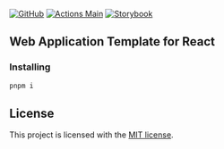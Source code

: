 [![GitHub](https://img.shields.io/github/license/fullstackhero/dotnet-webapi-boilerplate?color=2da44e)](https://github.com/fullstackhero/dotnet-webapi-boilerplate/blob/master/LICENSE)
[![Actions Main](https://github.com/Pettor/template-web-app-react/actions/workflows/main.yml/badge.svg)](https://github.com/Pettor/template-web-app-react/actions/workflows/main.yml)
[![Storybook](https://raw.githubusercontent.com/storybooks/brand/master/badge/badge-storybook.svg)](https://pettor.github.io/template-web-app-react/)

## Web Application Template for React

### Installing

```bash
pnpm i
```

## License

This project is licensed with the [MIT license](LICENSE).
